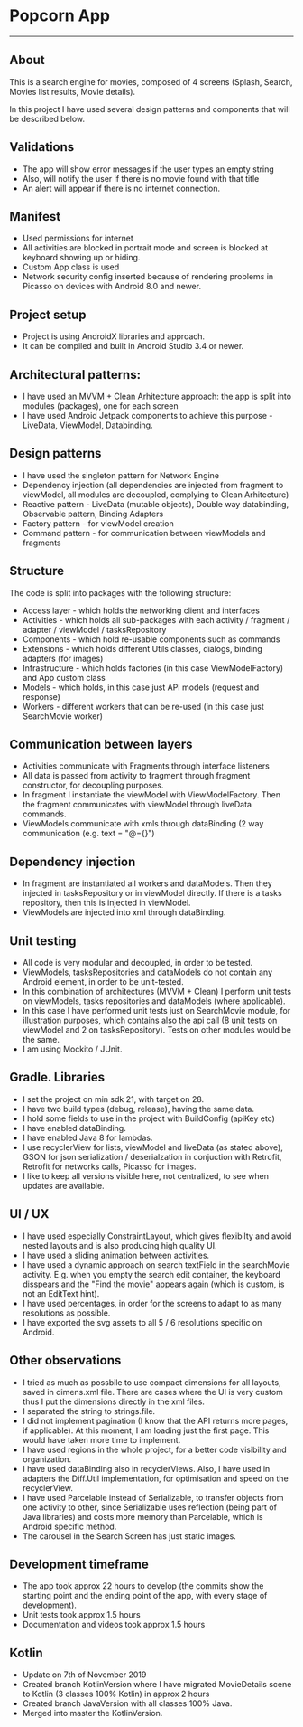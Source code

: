 # Popcorn App

----
## About
This is a search engine for movies, composed of 4 screens (Splash, Search, Movies list results, Movie details).

In this project I have used several design patterns and components that will be described below.

## Validations
* The app will show error messages if the user types an empty string
* Also, will notify the user if there is no movie found with that title
* An alert will appear if there is no internet connection.

## Manifest
* Used permissions for internet
* All activities are blocked in portrait mode and screen is blocked at keyboard showing up or hiding.
* Custom App class is used
* Network security config inserted because of rendering problems in Picasso on devices with Android 8.0 and newer.

## Project setup
* Project is using AndroidX libraries and approach.
* It can be compiled and built in Android Studio 3.4 or newer.

## Architectural patterns:
* I have used an MVVM + Clean Arhitecture approach: the app is split into modules (packages), one for each screen
* I have used Android Jetpack components to achieve this purpose - LiveData, ViewModel, Databinding.

## Design patterns
* I have used the singleton pattern for Network Engine
* Dependency injection (all dependencies are injected from fragment to viewModel, all modules are decoupled, complying to Clean Arhitecture)
* Reactive pattern - LiveData (mutable objects), Double way databinding, Observable pattern, Binding Adapters
* Factory pattern - for viewModel creation
* Command pattern - for communication between viewModels and fragments

## Structure
The code is split into packages with the following structure:

* Access layer -  which holds the networking client and interfaces
* Activities - which holds all sub-packages with each activity / fragment / adapter / viewModel / tasksRepository
* Components - which hold re-usable components such as commands
* Extensions - which holds different Utils classes, dialogs, binding adapters (for images)
* Infrastructure - which holds factories (in this case ViewModelFactory) and App custom class
* Models - which holds, in this case just API models (request and response)
* Workers - different workers that can be re-used (in this case just SearchMovie worker) 

## Communication between layers
* Activities communicate with Fragments through interface listeners
* All data is passed from activity to fragment through fragment constructor, for decoupling purposes.
* In fragment I instantiate the viewModel with ViewModelFactory. Then the fragment communicates with viewModel through liveData commands.
* ViewModels communicate with xmls through dataBinding (2 way communication (e.g. text = "@={}")

## Dependency injection
* In fragment are instantiated all workers and dataModels. Then they injected in tasksRepository or in viewModel directly. If there is a tasks repository, then this is injected in viewModel.
* ViewModels are injected into xml through dataBinding.

## Unit testing
* All code is very modular and decoupled, in order to be tested.
* ViewModels, tasksRepositories and dataModels do not contain any Android element, in order to be unit-tested.
* In this combination of architectures (MVVM + Clean) I perform unit tests on viewModels, tasks repositories and dataModels (where applicable).
* In this case I have performed unit tests just on SearchMovie module, for illustration purposes, which contains also the api call (8 unit tests on viewModel and 2 on tasksRepository). Tests on other modules would be the same.
* I am using Mockito / JUnit.

## Gradle. Libraries
* I set the project on min sdk 21, with target on 28.
* I have two build types (debug, release), having the same data.
* I hold some fields to use in the project with BuildConfig (apiKey etc)
* I have enabled dataBinding.
* I have enabled Java 8 for lambdas.
* I use recyclerView for lists, viewModel and liveData (as stated above), GSON for json serialization / deserialzation in conjuction with Retrofit, Retrofit for networks calls, Picasso for images.
* I like to keep all versions visible here, not centralized, to see when updates are available.

## UI / UX
* I have used especially ConstraintLayout, which gives flexibilty and avoid nested layouts and is also producing high quality UI.
* I have used a sliding animation between activities.
* I have used a dynamic approach on search textField in the searchMovie activity. E.g. when you empty the search edit container, the keyboard disspears and the "Find the movie" appears again (which is custom, is not an EditText hint).
* I have used percentages, in order for the screens to adapt to as many resolutions as possible.
* I have exported the svg assets to all 5 / 6 resolutions specific on Android.

## Other observations
* I tried as much as possbile to use compact dimensions for all layouts, saved in dimens.xml file. There are cases where the UI is very custom thus I put the dimensions directly in the xml files.
* I separated the string to strings.file.
* I did not implement pagination (I know that the API returns more pages, if applicable). At this moment, I am loading just the first page. This would have taken more time to implement.
* I have used regions in the whole project, for a better code visibility and organization.
* I have used dataBinding also in recyclerViews. Also, I have used in adapters the Diff.Util implementation, for optimisation and speed on the recyclerView.
* I have used Parcelable instead of Serializable, to transfer objects from one activity to other, since Serializable uses reflection (being part of Java libraries) and costs more memory than Parcelable, which is Android specific method.
* The carousel in the Search Screen has just static images.

## Development timeframe
* The app took approx 22 hours to develop (the commits show the starting point and the ending point of the app, with every stage of development).
* Unit tests took approx 1.5 hours
* Documentation and videos took approx 1.5 hours

## Kotlin
* Update on 7th of November 2019
* Created branch KotlinVersion where I have migrated MovieDetails scene to Kotlin (3 classes 100% Kotlin) in approx 2 hours
* Created branch JavaVersion with all classes 100% Java.
* Merged into master the KotlinVersion.